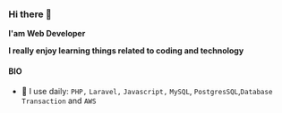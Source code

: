 ### Hi there 👋

**I'am Web Developer** 

**I really enjoy learning things related to coding and technology**

#### BIO
- 🌱 I use daily: `PHP,` `Laravel,` `Javascript,` `MySQL`, `PostgresSQL`,`Database Transaction` and `AWS`

<!-- 
**Jeryhardianto/jeryhardianto** is a ✨ _special_ ✨ repository because its `README.md` (this file) appears on your GitHub profile.

Here are some ideas to get you started:

- 🔭 I’m currently working on ...
- 🌱 I’m currently learning ...
- 👯 I’m looking to collaborate on ...
- 🤔 I’m looking for help with ...
- 💬 Ask me about ...
- 📫 How to reach me: ...
- 😄 Pronouns: ...
- ⚡ Fun fact: ... -->

